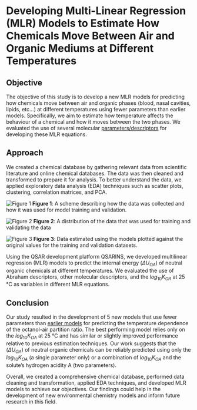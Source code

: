 # Developing Multi-Linear Regression (MLR) Models to Estimate How Chemicals Move Between Air and Organic Mediums at Different Temperatures  

## Objective 
The objective of this study is to develop a new MLR models for predicting how chemicals move between air and organic phases (blood, nasal cavities, lipids, etc...) at different temperatures using fewer parameters than earlier models. Specifically, we aim to estimate how temperature affects the behaviour of a chemical and how it moves between the two phases. We evaluated the use of several molecular [parameters/descriptors](https://www.sciencedirect.com/topics/medicine-and-dentistry/molecular-descriptor) for developing these MLR equations.

## Approach
We created a chemical database by gathering relevant data from scientific literature and online chemical databases. The data was then cleaned and transformed to prepare it for analysis. To better understand the data, we applied exploratory data analysis (EDA) techniques such as scatter plots, clustering, correlation matrices, and PCA.

![Figure 1](https://media.springernature.com/full/springer-static/image/art%3A10.1007%2Fs10953-022-01214-7/MediaObjects/10953_2022_1214_Fig1_HTML.png?as=webp)
**Figure 1**: A scheme describing how the data was collected and how it was used for model training and validation.


![Figure 2](https://media.springernature.com/full/springer-static/image/art%3A10.1007%2Fs10953-022-01214-7/MediaObjects/10953_2022_1214_Fig2_HTML.png?as=webp)
**Figure 2**: A distribution of the data that was used for training and validating the data


![Figure 3](https://media.springernature.com/full/springer-static/image/art%3A10.1007%2Fs10953-022-01214-7/MediaObjects/10953_2022_1214_Fig3_HTML.png?as=webp)
**Figure 3**: Data estimated using the models plotted against the original values for the training and validation datasets.

Using the QSAR development platform QSARINS, we developed multilinear regression (MLR) models to predict the internal energy ($\Delta U_{OA}$) of neutral organic chemicals at different temperatures. We evaluated the use of Abraham descriptors, other molecular descriptors, and the $log_{10} K_{OA}$ at 25 °C as variables in different MLR equations.

## Conclusion 
Our study resulted in the development of 5 new models that use fewer parameters than [earlier models](https://www.sciencedirect.com/science/article/abs/pii/S0040603108000403?via%3Dihub) for predicting the temperature dependence of the octanol-air partition ratio. The best performing model relies only on the $log_{10} K_{OA}$ at 25 °C and has similar or slightly improved performance relative to previous estimation techniques. Our work suggests that the ($\Delta U_{OA}$) of neutral organic chemicals can be reliably predicted using only the $log_{10} K_{OA}$ (a single parameter only) or a combination of $log_{10} K_{OA}$ and the solute’s hydrogen acidity A (two parameters).

Overall, we created a comprehensive chemical database, performed data cleaning and transformation, applied EDA techniques, and developed MLR models to achieve our objectives. Our findings could help in the development of new environmental chemistry models and inform future research in this field.
